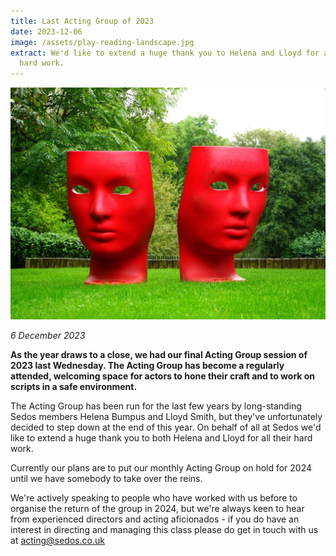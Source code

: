 ```yaml
---
title: Last Acting Group of 2023
date: 2023-12-06
image: /assets/play-reading-landscape.jpg
extract: We'd like to extend a huge thank you to Helena and Lloyd for all their
  hard work.
---
```

![](/assets/play-reading-landscape.jpg)

*6 December 2023*

**As the year draws to a close, we had our final Acting Group session of 2023 last Wednesday. The Acting Group has become a regularly attended, welcoming space for actors to hone their craft and to work on scripts in a safe environment.**

The Acting Group has been run for the last few years by long-standing Sedos members Helena Bumpus and Lloyd Smith, but they've unfortunately decided to step down at the end of this year. On behalf of all at Sedos we'd like to extend a huge thank you to both Helena and Lloyd for all their hard work.

Currently our plans are to put our monthly Acting Group on hold for 2024 until we have somebody to take over the reins. 

We're actively speaking to people who have worked with us before to organise the return of the group in 2024, but we're always keen to hear from experienced directors and acting aficionados - if you do have an interest in directing and managing this class please do get in touch with us at [acting@sedos.co.uk](mailto:acting@sedos.co.uk)